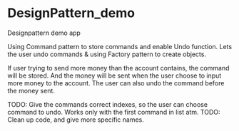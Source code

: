 # DesignPattern_demo
Designpattern demo app

Using Command pattern to store commands and enable Undo function. Lets the user undo commands & using Factory pattern to create objects. 

If user trying to send more money than the account contains, the command will be stored. And the money will be sent when the user choose to input more money to the account.
The user can also undo the command before the money sent. 

TODO: Give the commands correct indexes, so the user can choose command to undo. Works only with the first command in list atm. 
TODO: Clean up code, and give more specific names. 



